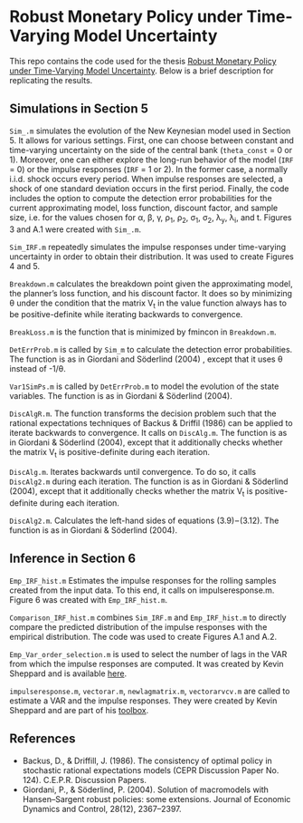 # Robust Monetary Policy under Time-Varying Model Uncertainty

This repo contains the code used for the thesis <a href="https://github.com/christophermosch/robustness/blob/master/Robust%20Monetary%20Policy%20under%20Time-Varying%20Model%20Uncertainty.pdf" target="_blank">Robust Monetary Policy under Time-Varying Model Uncertainty</a>. Below is a brief description for replicating the results.

## Simulations in Section 5

`Sim_.m` simulates the evolution of the New Keynesian model used in Section 5. It allows for various settings. First, one can choose between constant and time-varying uncertainty on the side of the central bank (`theta_const` = 0 or 1). Moreover, one can either explore the long-run behavior of the model (`IRF` = 0) or the impulse responses (`IRF` = 1 or 2). In the former case, a normally i.i.d. shock occurs every period. When impulse responses are selected, a shock of one standard deviation occurs in the first period. Finally, the code includes the option to compute the detection error probabilities for the current approximating model, loss function, discount factor, and sample size, i.e. for the values chosen for α, β, γ, ρ<sub>1</sub>, ρ<sub>2</sub>, σ<sub>1</sub>, σ<sub>2</sub>, λ<sub>y</sub>, λ<sub>i</sub>, and t. Figures 3 and A.1 were created with `Sim_.m`.

`Sim_IRF.m` repeatedly simulates the impulse responses under time-varying uncertainty in order to obtain their distribution. It was used to create Figures 4 and 5.

`Breakdown.m` calculates the breakdown point given the approximating model, the planner’s loss function, and his discount factor. It does so by minimizing θ under the condition that the matrix V<sub>t</sub> in the value function always has to be positive-definite while iterating backwards to convergence.

`BreakLoss.m` is the function that is minimized by fmincon in `Breakdown.m`.

`DetErrProb.m` is called by `Sim_m` to calculate the detection error probabilities. The function is as in Giordani and Söderlind (2004) , except that it uses θ instead of -1/θ.

`Var1SimPs.m` is called by `DetErrProb.m` to model the evolution of the state variables. The function is as in Giordani & Söderlind (2004). 

`DiscAlgR.m`. The function transforms the decision problem such that the rational expectations techniques of Backus & Driffil (1986) can be applied to iterate backwards to convergence. It calls on `DiscAlg.m`. The function is as in Giordani & Söderlind (2004), except that it additionally checks whether the matrix V<sub>t</sub> is positive-definite during each iteration.

`DiscAlg.m`. Iterates backwards until convergence. To do so, it calls `DiscAlg2.m` during each iteration. The function is as in Giordani & Söderlind (2004), except that it additionally checks whether the matrix V<sub>t</sub> is positive-definite during each iteration. 

`DiscAlg2.m`. Calculates the left-hand sides of equations (3.9) – (3.12). The function is as in Giordani & Söderlind (2004).

## Inference in Section 6

`Emp_IRF_hist.m` Estimates the impulse responses for the rolling samples created from the input data. To this end, it calls on impulseresponse.m. Figure 6 was created with `Emp_IRF_hist.m`.

`Comparison_IRF_hist.m` combines `Sim_IRF.m` and `Emp_IRF_hist.m` to directly compare the predicted distribution of the impulse responses with the empirical distribution. The code was used to create Figures A.1 and A.2.

`Emp_Var_order_selection.m` is used to select the number of lags in the VAR from which the impulse responses are computed. It was created by Kevin Sheppard and is available [here](https://www.kevinsheppard.com/MFE\_MATLAB#Vector\_Autoregressions).

`impulseresponse.m`, `vectorar.m`, `newlagmatrix.m`, `vectorarvcv.m` are called to estimate a VAR and the impulse responses. They were created by Kevin Sheppard and are part of his [toolbox](https://www.kevinsheppard.com/MFE\_Toolbox).

## References
- Backus, D., & Driffill, J. (1986). The consistency of optimal policy in stochastic rational expectations models (CEPR Discussion Paper No. 124). C.E.P.R. Discussion Papers.
- Giordani, P., & Söderlind, P. (2004). Solution of macromodels with Hansen–Sargent robust policies: some extensions. Journal of Economic Dynamics and Control, 28(12), 2367–2397.
